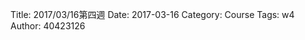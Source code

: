 Title: 2017/03/16第四週
Date: 2017-03-16
Category: Course
Tags: w4
Author: 40423126

<!-- PELICAN_END_SUMMARY -->
